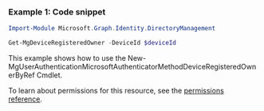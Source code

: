 ### Example 1: Code snippet

```powershellImport-Module Microsoft.Graph.Identity.DirectoryManagement

Get-MgDeviceRegisteredOwner -DeviceId $deviceId
```
This example shows how to use the New-MgUserAuthenticationMicrosoftAuthenticatorMethodDeviceRegisteredOwnerByRef Cmdlet.
To learn about permissions for this resource, see the [permissions reference](/graph/permissions-reference).

